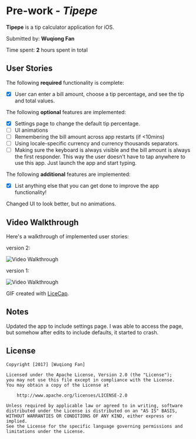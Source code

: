 # Pre-work - *Tipepe*

**Tipepe** is a tip calculator application for iOS.

Submitted by: **Wuqiong Fan**

Time spent: **2** hours spent in total

## User Stories

The following **required** functionality is complete:

* [x] User can enter a bill amount, choose a tip percentage, and see the tip and total values.

The following **optional** features are implemented:
* [x] Settings page to change the default tip percentage.
* [ ] UI animations
* [ ] Remembering the bill amount across app restarts (if <10mins)
* [ ] Using locale-specific currency and currency thousands separators.
* [ ] Making sure the keyboard is always visible and the bill amount is always the first responder. This way the user doesn't have to tap anywhere to use this app. Just launch the app and start typing.

The following **additional** features are implemented:

- [x] List anything else that you can get done to improve the app functionality!

Changed UI to look better, but no animations.

## Video Walkthrough 

Here's a walkthrough of implemented user stories:

version 2:

<img src='https://i.sli.mg/CvZGEH.gif' title='Video Walkthrough' width='' alt='Video Walkthrough' />

version 1:

<img src='https://i.imgur.com/x7L7wfw.gif' title='Video Walkthrough' width='' alt='Video Walkthrough' />

GIF created with [LiceCap](http://www.cockos.com/licecap/).

## Notes

Updated the app to include settings page. I was able to access the page, but somehow after edits to include defaults, it started to crash.

## License

    Copyright [2017] [Wuqiong Fan]

    Licensed under the Apache License, Version 2.0 (the "License");
    you may not use this file except in compliance with the License.
    You may obtain a copy of the License at

        http://www.apache.org/licenses/LICENSE-2.0

    Unless required by applicable law or agreed to in writing, software
    distributed under the License is distributed on an "AS IS" BASIS,
    WITHOUT WARRANTIES OR CONDITIONS OF ANY KIND, either express or implied.
    See the License for the specific language governing permissions and
    limitations under the License.
